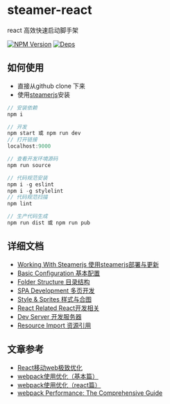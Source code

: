 # steamer-react
react 高效快速启动脚手架

[![NPM Version](https://img.shields.io/npm/v/steamer-react.svg?style=flat)](https://www.npmjs.com/package/steamer-react)
[![Deps](https://david-dm.org/SteamerTeam/steamer-react.svg)](https://david-dm.org/SteamerTeam/steamer-react)


## 如何使用

* 直接从github clone 下来
* 使用[steamerjs](https://github.com/SteamerTeam/steamerjs)安装

```javascript
// 安装依赖
npm i

// 开发
npm start 或 npm run dev
// 打开链接
localhost:9000

// 查看开发环境源码
npm run source

// 代码规范安装
npm i -g eslint
npm i -g stylelint
// 代码规范扫描
npm lint

// 生产代码生成
npm run dist 或 npm run pub

```


## 详细文档

* [Working With Steamerjs 使用steamerjs部署与更新](https://github.com/SteamerTeam/steamer-react/wiki/%E4%BD%BF%E7%94%A8steamerjs%E9%83%A8%E7%BD%B2%E4%B8%8E%E6%9B%B4%E6%96%B0)
* [Basic Configuration 基本配置](https://github.com/SteamerTeam/steamer-react/wiki/Basic-Configuration-%E5%9F%BA%E6%9C%AC%E9%85%8D%E7%BD%AE)
* [Folder Structure 目录结构](https://github.com/SteamerTeam/steamer-react/wiki/Folder-Structure-%E7%9B%AE%E5%BD%95%E7%BB%93%E6%9E%84)
* [SPA Development 多页开发](https://github.com/SteamerTeam/steamer-react/wiki/SPA-Development---%E5%A4%9A%E9%A1%B5%E5%BC%80%E5%8F%91)
* [Style & Sprites 样式与合图](https://github.com/SteamerTeam/steamer-react/wiki/Style-&-Sprites---%E6%A0%B7%E5%BC%8F%E4%B8%8E%E5%90%88%E5%9B%BE)
* [React Related React开发相关](https://github.com/SteamerTeam/steamer-react/wiki/React-Related--React%E5%BC%80%E5%8F%91%E7%9B%B8%E5%85%B3)
* [Dev Server 开发服务器](https://github.com/SteamerTeam/steamer-react/wiki/Dev-Server-%E5%BC%80%E5%8F%91%E6%9C%8D%E5%8A%A1%E5%99%A8)
* [Resource Import 资源引用](https://github.com/SteamerTeam/steamer-react/wiki/Resource-Import-%E8%B5%84%E6%BA%90%E5%BC%95%E7%94%A8)


## 文章参考

* [React移动web极致优化](https://github.com/lcxfs1991/blog/issues/8)
* [webpack使用优化（基本篇）](https://github.com/lcxfs1991/blog/issues/2)
* [webpack使用优化（react篇）](https://github.com/lcxfs1991/blog/issues/7)
* [webpack Performance: The Comprehensive Guide](https://github.com/lcxfs1991/blog/issues/15)
